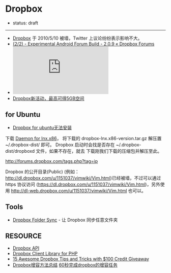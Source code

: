 
# Dropbox

- status: draft

----

* [Dropbox](https://www.dropbox.com) 于 2010/5/10 被墙，Twitter 上议论纷纷表示影响不大。
* [(2/2) - Experimental Android Forum Build - 2.0.9 « Dropbox Forums](http://forums.dropbox.com/topic.php?id=53013&replies=93)
* ![pic](http://forums.dropbox.com/topic.php?id=53104&replies=147)
* [Dropbox新活动，最高可得5GB空间](http://www.v2ex.com/t/26497)

## for Ubuntu

* [Dropbox for ubuntu无法安装](http://freedomhui.com/?p=149)

下载 [Daemon for lnx.x86](http://www.getdropbox.com/download?plat=lnx.x86)，
将下载的 dropbox-lnx.x86-version.tar.gz 解压置 ~/.dropbox-dist/ 即可。
Dropbox 启动时会找是否存在 ~/.dropbox-dist/dropboxd 文件，如果不存在，就去
下载刚我们下载的压缩包并解压至此。

http://forums.dropbox.com/tags.php?tag=ip

Dropbox 的公开目录(Public)
(例如：http://dl.dropbox.com/u/1151037/vimwiki/Vim.html)已经被墙，不过可以通过
https 协议访问 (https://dl.dropbox.com/u/1151037/vimwiki/Vim.html)，另外使用
http://dl-web.dropbox.com/u/1151037/vimwiki/Vim.html 也可以。

## Tools

* [Dropbox Folder Sync](http://www.appinn.com/dropbox-folder-sync/) - 让 Dropbox 同步任意文件夹

## RESOURCE

* [Dropbox API](http://code.google.com/p/dropbox-api/)
* [Dropbox Client Library for PHP](http://code.google.com/p/dropbox-php/)
* [15 Awesome Dropbox Tips and Tricks with $100 Credit Giveaway](http://web.appstorm.net/general/giveaway/15-awesome-dropbox-tips-and-tricks-with-100-credit-giveaway/)
* [Dropbox增容方法总结](http://laoyang.info/dropbox-increase-storage)
    [60秒完成dropbox的增容任务](http://laoyang.info/dropquest-in-60s)
